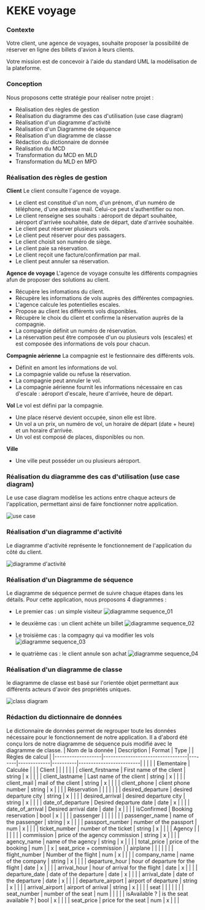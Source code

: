 # KEKE voyage

### Contexte
Votre client, une agence de voyages, souhaite proposer la possibilité de réserver en ligne des billets d'avion à leurs clients.

Votre mission est de concevoir à l'aide du standard UML la modélisation de la plateforme.

### Conception
Nous proposons cette stratégie pour réaliser notre projet :
- Réalisation des règles de gestion
- Réalisation du diagramme des cas d'utilisation (use case diagram)
- Réalisation d'un diagramme d'activité
- Réalisation d'un Diagramme de séquence
- Réalisation d'un diagramme de classe
- Rédaction du dictionnaire de donnée
- Réalisation du MCD
- Transformation du MCD en MLD
- Transformation du MLD en MPD

### Réalisation des règles de gestion
**Client**
Le client consulte l'agence de voyage.
- Le client est constitué d'un nom, d'un prénom, d'un numéro de téléphone, d'une adresse mail. Celui-ce peut s'authentifier ou non.
- Le client renseigne ses souhaits : aéroport de départ souhaitée, aéroport d'arrivée souhaitée, date de départ, date d'arrivée souhaitée.
- Le client peut réserver plusieurs vols.
- Le client peut réserver pour des passagers.
- Le client choisit son numéro de siège.
- Le client paie sa réservation.
- Le client reçoit une facture/confirmation par mail.
- Le client peut annuler sa réservation.
  
**Agence de voyage**
L'agence de voyage consulte les différents compagnies afun de proposer des solutions au client.
- Récupère les infomations du client.
- Récupère les informations de vols auprès des différentes compagnies.
- L'agence calcule les potentielles escales.
- Propose au client les différents vols disponibles.
- Récupère le choix du client et confirme la réservation auprès de la compagnie.
- La compagnie définit un numéro de réservation.
- La réservation peut être composée d'un ou plusieurs vols (escales) et est composée des informations de vols pour chacun.
  
**Compagnie aérienne**
La compagnie est le festionnaire des différents vols.
- Définit en amont les informations de vol.
- La compagnie valide ou refuse la réservation.
- La compagnie peut annuler le vol.
- La compagnie aérienne fournit les informations nécessaire en cas d'escale : aéroport d'escale, heure d'arrivée, heure de départ.

**Vol**
Le vol est défini par la compagnie.
- Une place réservé devient occupée, sinon elle est libre.
- Un vol a un prix, un numéro de vol, un horaire de départ (date + heure) et un horaire d'arrivée.
- Un vol est composé de places, disponibles ou non.

**Ville**
- Une ville peut posséder un ou plusieurs aéroport.

### Réalisation du diagramme des cas d'utilisation (use case diagram)

Le use case diagram modèlise les actions entre chaque acteurs de l'application, permettant ainsi de faire fonctionner notre application.

![use case](https://cdn.discordapp.com/attachments/1027222476150816828/1051080906112245813/use_case_diagram.png)

### Réalisation d'un diagramme d'activité
Le diagramme d'activité représente le fonctionnement de l'application du côté du client.

![diagramme d'activité](https://cdn.discordapp.com/attachments/1027222476150816828/1051080906636525618/Activity_diagram.png)

### Réalisation d'un Diagramme de séquence

Le diagramme de séquence permet de suivre chaque étapes dans les détails.
Pour cette application, nous proposons 4 diagrammes :
- Le premier cas : un simple visiteur
![diagramme sequence_01](https://cdn.discordapp.com/attachments/1027222476150816828/1051080904581316668/sequence_01.png)

- le deuxième cas : un client achète un billet
![diagramme sequence_02](https://cdn.discordapp.com/attachments/1027222476150816828/1051080904921063514/sequence_02.png)

- Le troisième cas : la compagny qui va modifier les vols
![diagramme sequence_03](https://cdn.discordapp.com/attachments/1027222476150816828/1051080905692807250/sequence_04.png)

- le quatrième cas : le client annule son achat
![diagramme sequence_04](https://cdn.discordapp.com/attachments/1027222476150816828/1051080905353072720/sequence_03.png)

### Réalisation d'un diagramme de classe
le diagramme de classe est basé sur l'orientée objet permettant aux différents acteurs d'avoir des propriétés uniques. 

![class diagram](https://cdn.discordapp.com/attachments/1027222476150816828/1051080907139850330/class_diagram.png)

### Rédaction du dictionnaire de données
Le dictionnaire de données permet de regrouper toute les données nécessaire pour le fonctionnement de notre application. 
Il a d'abord été conçu lors de notre diagramme de séquence puis modifié avec le diagramme de classe.
| Nom de la donnée  | Description                      | Format | Type        |          | Règles de calcul        |
|-------------------|----------------------------------|--------|-------------|----------|-------------------------|
|                   |                                  |        | Elementaire | Calculée |                         |
| Client            |                                  |        |             |          |                         |
| client_firstname  | First name of the client         | string | x           |          |                         |
| client_lastname   | Last name of the client          | string | x           |          |                         |
| client_mail       | mail of the client               | string | x           |          |                         |
| client_phone      | client phone number              | string | x           |          |                         |
| Réservation       |                                  |        |             |          |                         |
| desired_departure | desired departure city           | string | x           |          |                         |
| desired_arrival   | desired departure city           | string | x           |          |                         |
| date_of_departure | Desired departure date           | date   | x           |          |                         |
| date_of_arrival   | Desired arrival date             | date   | x           |          |                         |
| isConfirmed       | Booking reservation              | bool   | x           |          |                         |
| passenger         |                                  |        |             |          |                         |
| passenger_name    | name of the passenger            | string | x           |          |                         |
| passport_number   | number of the passport           | num    | x           |          |                         |
| ticket_number     | number of the ticket             | string | x           |          |                         |
| Agency            |                                  |        |             |          |                         |
| commission        | price of the agency commission   | string | x           |          |                         |
| agency_name       | name of the agency               | string | x           |          |                         |
| total_price             | price of the booking             | num    |             | x        | seat_price + commission |
| airplane          |                                  |        |             |          |                         |
| flight_number     | Number of the flight             | num    | x           |          |                         |
| company_name      | name of the company              | string | x           |          |                         |
| departure_hour    | hour of departure for the flight | date   | x           |          |                         |
| arrival_hour      | hour of arrival for the flight   | date   | x           |          |                         |
| departure_date    | date of the departure            | date   | x           |          |                         |
| arrival_date      | date of the departure            | date   | x           |          |                         |
| departure_airport | airport of departure             | string | x           |          |                         |
| arrival_airport   | airport of arrival               | string | x           |          |                         |
| seat              |                                  |        |             |          |                         |
| seat_number       | number of the seat               | num    |             |          |                         |
| isAvailable ?     | is the seat available ?          | bool   | x           |          |                         |
| seat_price        | price for the seat               | num    | x           |          |                         |
